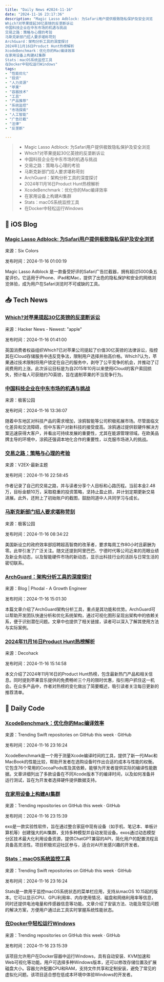 ```yaml
---
title: "Daily News #2024-11-16"
date: "2024-11-16 23:17:36"
description: "Magic Lasso Adblock: 为Safari用户提供极致隐私保护及安全浏览
Which?对苹果提起30亿英镑的反垄断诉讼
中国科技企业在中东市场的机遇与挑战
交易之路：策略与心理的考验
马斯克新部门招人要求堪称苛刻
ArchGuard：架构分析工具的深度探讨
2024年11月16日Product Hunt热榜解析
XcodeBenchmark：优化你的Mac编译效率
在家用设备上构建AI集群
Stats：macOS系统监控工具
在Docker中轻松运行Windows"
tags: 
- "性能优化"
- "投资"
- "人力资源"
- "苹果"
- "容器技术"
- "工具"
- "产品推荐"
- "系统监控"
- "市场探索"
- "人工智能"
- "广告拦截"
- "法律"
- "反垄断"

---
```


> - Magic Lasso Adblock: 为Safari用户提供极致隐私保护及安全浏览
> - Which?对苹果提起30亿英镑的反垄断诉讼
> - 中国科技企业在中东市场的机遇与挑战
> - 交易之路：策略与心理的考验
> - 马斯克新部门招人要求堪称苛刻
> - ArchGuard：架构分析工具的深度探讨
> - 2024年11月16日Product Hunt热榜解析
> - XcodeBenchmark：优化你的Mac编译效率
> - 在家用设备上构建AI集群
> - Stats：macOS系统监控工具
> - 在Docker中轻松运行Windows

## 🍎 iOS Blog

### [Magic Lasso Adblock: 为Safari用户提供极致隐私保护及安全浏览](https://sixcolors.com/sponsor/2024/11/magic-lasso-adblock-incredibly-private-and-secure-safari-web-browsing-8/)

来源：Six Colors

发布时间：2024-11-16 01:00:19

Magic Lasso Adblock 是一款备受好评的Safari广告拦截器，拥有超过5000条五星评价。它适用于iPhone、iPad和Mac，提供了出色的隐私保护和安全的网络浏览体验，成为用户在Safari浏览时不可或缺的工具。

## 📥 Tech News

### [Which?对苹果提起30亿英镑的反垄断诉讼](https://www.which.co.uk/policy-and-insight/article/which-launches-3-billion-action-against-apple-over-competition-law-breaches-acY7c0t4g3Gu)

来源：Hacker News - Newest: "apple"

发布时间：2024-11-16 01:41:00

英国消费者权益组织Which?已对苹果公司提起了价值30亿英镑的法律诉讼，指控其在iCloud存储服务中违反竞争法，限制用户选择并抬高价格。Which?认为，苹果通过技术限制将用户锁定在自己的服务中，剥夺了公平竞争的机会，并推动了订阅费用的上涨。此次诉讼目标是为自2015年10月以来使用iCloud的客户索回损失，预计每人可获赔约70英镑，旨在遏制苹果的不当竞争行为。

### [中国科技企业在中东市场的机遇与挑战](http://www.geekpark.net/news/343171)

来源：极客公园

发布时间：2024-11-16 13:36:07

随着中东地区对科技产品的需求增加，涂鸦智能等公司积极拓展市场。尽管面临文化差异和交流障碍，但中东客户对新科技的接受度高。涂鸦通过提供软硬件解决方案迅速获得大客户，并看出可持续发展的重要性，尤其在能源管理领域。在欧美品牌主导的环境中，涂鸦还强调本地化合作的重要性，以克服市场进入的挑战。

### [交易之路：策略与心理的考验](https://www.v2ex.com/t/1090171)

来源：V2EX-最新主题

发布时间：2024-11-16 22:58:45

作者记录了自己的交易之路，并与读者分享个人目标和心路历程。当前本金2.48万，目标金额10万，采取稳重的投资策略，坚持止盈止损，并计划定期更新交易进展。此外，还附上了初始账户的截图，鼓励同道中人共同学习与成长。

### [马斯克新部门招人要求堪称苛刻](http://www.geekpark.net/news/343163)

来源：极客公园

发布时间：2024-11-16 08:34:22

美国新设立的政府效率部招聘超高智商的改革者，要求每周工作80小时且薪酬为零。此举引发了广泛关注。随文还提到阿里巴巴、宁德时代等公司近来的亮眼业绩及新业务动态，以及智能硬件市场的新动态，显示出科技行业的活跃与日常生活的密切联系。

### [ArchGuard：架构分析工具的深度探讨](http://www.phodal.com/blog/archguard-arch-analyser/)

来源：Blog | Phodal - A Growth Engineer

发布时间：2024-11-16 15:01:30

本篇文章介绍了ArchGuard架构分析工具，重点是其功能和优势。ArchGuard可以帮助开发团队快速分析和优化系统架构，通过可视化图形呈现出架构中的依赖关系，便于识别潜在问题。文章中也提供了相关链接，读者可以深入了解其使用方法与实际案例。

### [2024年11月16日Product Hunt热榜解析](https://decohack.com/producthunt-daily-2024-11-16/)

来源：Decohack

发布时间：2024-11-16 15:14:58

本文介绍了2024年11月16日的Product Hunt热榜，包含最新热门产品和相关信息。同时提到苹果音乐提供的免费畅听三个月的限时优惠，指引用户抓住这一机会。在众多产品中，作者对热榜的变化做出了简要概述，吸引读者关注每日更新的推荐清单。

## 💾 Daily Code

### [XcodeBenchmark：优化你的Mac编译效率](https://github.com/devMEremenko/XcodeBenchmark)

来源：Trending Swift repositories on GitHub this week · GitHub

发布时间：2024-11-16 23:16:24

XcodeBenchmark是一个用于测量Xcode编译时间的工具，提供了新一代iMac和MacBook的性能比较，帮助开发者在选购设备时作出合适的成本与性能的权衡。它包含76个常用的CocoaPods库及其依赖，能够为开发者提供实际的编译性能数据。文章详细列出了多款设备在不同Xcode版本下的编译时间，以及如何准备并运行测试，旨在为开发者选择硬件提供数据支持。

### [在家用设备上构建AI集群](https://github.com/exo-explore/exo)

来源：Trending repositories on GitHub this week · GitHub

发布时间：2024-11-16 23:15:39

exo是一款实验性软件，旨在通过整合家庭中现有设备（如手机、笔记本、单板计算机等）创建强大的AI集群，支持多种模型并自动发现设备。exos通过动态模型分区技术最大化利用设备资源，提供ChatGPT兼容的API，简化用户的配置流程且具备高灵活性。项目积极欢迎社区参与，适合对AI开发感兴趣的开发者。

### [Stats：macOS系统监控工具](https://github.com/exelban/stats)

来源：Trending Swift repositories on GitHub this week · GitHub

发布时间：2024-11-16 23:16:24

Stats是一款用于监控macOS系统状态的菜单栏应用，支持从macOS 10.15起的版本。它可以显示CPU、GPU利用率、内存使用情况、磁盘和网络利用率等信息，同时还提供电池电量和传感器信息等功能。文章介绍了安装方法、功能及常见问题的解决方案，方便用户通过此工具实时掌握系统性能状态。

### [在Docker中轻松运行Windows](https://github.com/dockur/windows)

来源：Trending repositories on GitHub this week · GitHub

发布时间：2024-11-16 23:15:39

该项目允许用户在Docker容器中运行Windows，具有自动安装、KVM加速和Web可视化等功能。用户可选择多种Windows版本，还可以修改存储位置及扩展磁盘大小。容器允许配置CPU和RAM，支持文件共享和定制安装，避免了常见的虚拟化问题。该项目适合想在低成本环境中体验Windows的开发者。
